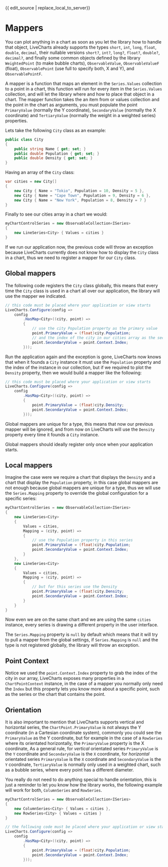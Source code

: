 <div id="edit-this-article-source">
    {{ edit_source | replace_local_to_server}}
</div>

# Mappers

You can plot anything in a chart as soon as you let the library how to handle that object, LiveCharts already supports 
the types `short`, `int`, `long`, `float`, `double`, `decimal`, their nullable versions `short?`, `int?`, `long?`, `float?`, 
`double?`, `decimal?`, and finally some common objects defined by the library `WeightedPoint` (to make bubble charts), 
`ObservableValue`, `ObservableValueF` (float), `ObservablePoint` (use full to specify both, X and Y), and `ObservablePointF`.

A mapper is a function that maps an element in the `Series.Values` collection to a point in a chart, this function will run 
for every item in the `Series.Values` collection, and will let the library where and how to place that object in a chart. The 
mapper function takes the an item from or values collection and the point in the chart as arguments, you must populate the 
point `PrimaryValue` (normally the Y coordinate), `SecondaryValue` (normally the X coordinate) and `TertiaryValue` (normally 
the weight in a weighted series) properties.

Lets take the following `City` class as an example:

``` c#
public class City 
{
    public string Name { get; set; }
    public double Population { get; set; }
    public double Density { get; set; }
}
```

Having an array of the `City` class:

``` c#
var cities = new City[]
{
    new City { Name = "Tokio", Population = 10, Density = 5 },
    new City { Name = "Cape Town", Population = 9, Density = 6 },
    new City { Name = "New York", Population = 8, Density = 7 }
}
```

Finally to see our cities array in a chart we would:

``` c#
myChartControlSeries = new ObservableCollection<ISeries> 
{
    new LineSeries<City> { Values = cities }
}
```

If we run our application now, the previous code will throw an exception because LiveCharts currently does not know how to display 
the `City` class in a chart, thus we need to register a mapper for our `City` class.

## Global mappers

The following code registers the `City` class globally, this means that every time the `City` class is used in a chart all over 
our application, the library will use the mapper we indicated.

``` c#
// this code must be placed where your application or view starts
LiveCharts.Configure(config =>
    config
        .HasMap<City>((city, point) =>
        {
            // use the city Population property as the primary value
            point.PrimaryValue = (float)city.Population;
            // and the index of the city in our cities array as the secondary value
            point.SecondaryValue = point.Context.Index;
        }));
```

Run the application again and the exception is gone, LiveCharts now knows that when it founds a `City` instance it must use the 
`Population` property and the index of the instance in our collection, but if we required to plot the `Density` property, then 
we would build a mapper like the following:

``` c#
// this code must be placed where your application or view starts
LiveCharts.Configure(config =>
    config
        .HasMap<City>((city, point) =>
        {
            point.PrimaryValue = (float)city.Density;
            point.SecondaryValue = point.Context.Index;
        }));
```

Global mappers are unique for a type, this means that now our previous mapper will be ignored, and from now on LiveCharts will use 
the `Density` property every time it founds a `City` instance.

Global mappers should ideally register only once when your application starts.

## Local mappers

Imagine the case were we require a chart that displays the `Density` and a chart that display the `Population` property, in this 
case global mappers are not enough because global mappers are unique for a type, thus we will use the `Series.Mapping` property to 
override the global configuration for a specific series:

``` c#
myChartControlSeries = new ObservableCollection<ISeries> 
{
    new LineSeries<City>
    { 
        Values = cities,
        Mapping = (city, point) =>
        {
            // use the Population property in this series
            point.PrimaryValue = (float)city.Population;
            point.SecondaryValue = point.Context.Index;
        }
    }, 
    new LineSeries<City>
    {
        Values = cities,
        Mapping = (city, point) =>
        {
            // but for this series use the Density
            point.PrimaryValue = (float)city.Density;
            point.SecondaryValue = point.Context.Index;
        }
    }
}
```

Now even we are on the same chart and we are using the same `cities` instance, every series is drawing a different property in 
the user interface.

The `Series.Mapping` property is `null` by default which means that it will try to pull a mapper from the global settings, if 
`Series.Mapping` is `null` and the type is not registered globally, the library will throw an exception.

## Point Context

Notice we used the `point.Context.Index` property to grab the index of the city in our array, LiveCharts exposes many 
properties in a `ChartPointContext` instance, in the case of a mapper you normally only need the `Index` but this property lets 
you know more about a specific point, such as the series or the chart that contains the point.

## Orientation

It is also important to mention that LiveCharts supports vertical and horizontal series, the `ChartPoint.PrimaryValue` is not 
always the Y coordinate (in a Cartesian coordinate system), commonly you could see the `PrimaryValue` as the Y coordinate, but 
for example in the case of a `RowSeries` where its orientated horizontally, the `PrimaryValue` property is the X coordinate, 
As a general rule, for *vertical*  orientated series `PrimaryValue` is the `Y` coordinate and  `SecondaryValue` is the `X` 
coordinate, for *horizontal*  orientated series `PrimaryValue` is the `X` coordinate and  `SecondaryValue` is the `Y` 
coordinate, `TertiaryValue` is normally only used in a weighted chart, such as a bubble series, where every point has a 
different diameter.

You really do not need to do anything special to handle orientation, this is just a reminder to let you know how the library 
works, the following example will work for both, `ColumnSeries` and `RowSeries`.

``` c#
myChartControlSeries = new ObservableCollection<ISeries> 
{
    new ColumnSeries<City> { Values = cities }, 
    new RowSeries<City> { Values = cities }
}

// the following code must be placed where your application or view starts
LiveCharts.Configure(config =>
    config
        .HasMap<City>((city, point) =>
        {
            point.PrimaryValue = (float)city.Population;
            point.SecondaryValue = point.Context.Index;
        }));
```